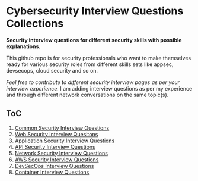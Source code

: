 # Cybersecurity Interview Questions Collections
**Security interview questions for different security skills with possible explanations.**

This github repo is for security professionals who want to make themselves ready for various security roles from different skills sets like appsec, devsecops, cloud security and so on.

_Feel free to contribute to different security interview pages as per your interview experience._
I am adding interview questions as per my experience and through different network conversations on the same topic(s).

## ToC
1. [Common Security Interview Questions](common-security-interview-questions.md)
2. [Web Security Interview Quesitons](web-security-interview-questions.md)
3. [Application Security Interview Questions](application-security-interview-questions.md)
4. [API Security Interview Questions](api-security-interview-questions.md)
5. [Network Security Interview Questions](network-security-interview-questions.md)
6. [AWS Security Interview Questions](aws-security-interview-questions.md)
7. [DevSecOps Interview Questions](devsecops-interview-questions.md)
8. [Container Interview Questions](container-security-interview-questions.md)
